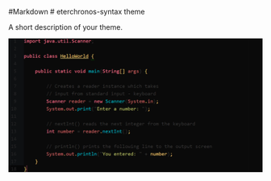 #Markdown # eterchronos-syntax theme

A short description of your theme.

![](https://github.com/eterchronos/eterchronos-syntax/blob/master/img/editor.png)

